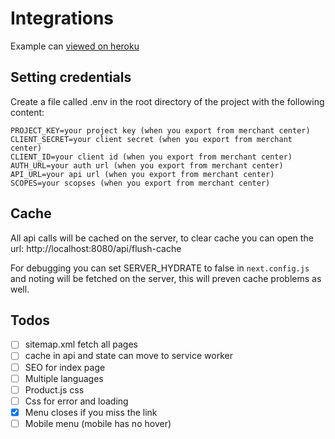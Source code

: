 # Integrations

Example can [viewed on heroku](https://commercetools-integrations.herokuapp.com/)

## Setting credentials

Create a file called .env in the root directory of the project with the following content:

```shell
PROJECT_KEY=your project key (when you export from merchant center)
CLIENT_SECRET=your client secret (when you export from merchant center)
CLIENT_ID=your client id (when you export from merchant center)
AUTH_URL=your auth url (when you export from merchant center)
API_URL=your api url (when you export from merchant center)
SCOPES=your scopses (when you export from merchant center)
```

## Cache

All api calls will be cached on the server, to clear cache you can open the url: http://localhost:8080/api/flush-cache

For debugging you can set SERVER_HYDRATE to false in `next.config.js` and noting will be fetched on the server, this will preven cache problems as well.

## Todos

- [ ] sitemap.xml fetch all pages
- [ ] cache in api and state can move to service worker
- [ ] SEO for index page
- [ ] Multiple languages
- [ ] Product.js css
- [ ] Css for error and loading
- [x] Menu closes if you miss the link
- [ ] Mobile menu (mobile has no hover)
